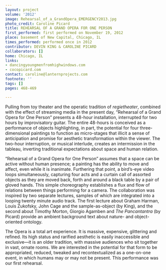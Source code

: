 ```yaml
---
layout: project
volume: '2012'
image: Rehearsal_of_a_GrandOpera_EMERGENCY2013.jpg
photo_credit: Caroline Picard
title: REHEARSAL OF A GRAND OPERA FOR ONE PERSON
first_performed: first performed on November 19, 2012
place: basement of New Capital, Chicago, IL
times_performed: performed once in 2012
contributor: DEVIN KING & CAROLINE PICARD
collaborators: []
home: Chicago, IL
links:
- dancingyoungmenfromhighwindows.com
- cocopicard.com
contact: caroline@lanternprojects.com
footnote: ''
tags: []
pages: 468-469

---
```


Pulling from toy theater and the operatic tradition of _regietheater_, combined with the effect of streaming media in the present day, “Rehearsal of a Grand Opera for One Person” presents a 48-hour installation, interrupted for two hours by improvisatory guitar. The entire 48-hours is conceived as a performance of objects highlighting, in part, the potential for four three-dimensional paintings to function as micro-stages that illicit a sense of anticipation and promise for aesthetic transformation within the viewer. The two-hour interruption, or musical interlude, creates an intermission in the tableau, inverting traditional expectations about space and human relation.

“Rehearsal of a Grand Opera for One Person” assumes that a space can be active without human presence; a painting has the ability to move and affect, even while it is inanimate. Furthering that point, a bird’s-eye video loops simultaneously, capturing four acts and a curtain call of assorted objects as they are moved back, forth and around a black table by a pair of gloved hands. This simple choreography establishes a flux and flow of relations between things performing for a camera. The collaboration was inspired by two separate lectures, samples of which are integrated into a looping twenty minute audio track. The first lecture about Graham Harman, Louis Zukofsky, John Cage and the sample-as-object (by King), and the second about Timothy Morton, Giorgio Agamben and _The Pancantantra_ (by Picard) provide an ambient background text about nature- and object-oriented ontology.

The Opera is a total art experience. It is massive, expensive, glittering and refined. Its high status and rarified aesthetic is easily inaccessible and exclusive—it is an older tradition, with massive audiences who sit together in vast, ornate rooms. We are interested in the potential for that form to be appropriated, reduced, tweaked and recontextualized as a one-on-one event, in which humans may or may not be present. This performance was our first rehearsal.
